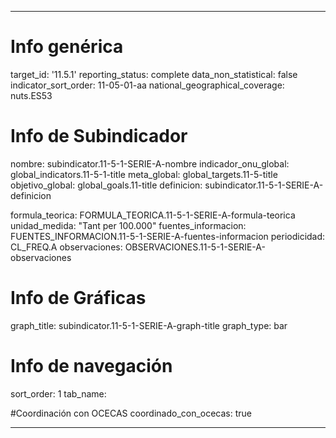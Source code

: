 ---

# Info genérica
target_id: '11.5.1'
reporting_status: complete
data_non_statistical: false
indicator_sort_order: 11-05-01-aa
national_geographical_coverage: nuts.ES53

# Info de Subindicador
nombre: subindicator.11-5-1-SERIE-A-nombre
indicador_onu_global: global_indicators.11-5-1-title
meta_global: global_targets.11-5-title
objetivo_global: global_goals.11-title
definicion: subindicator.11-5-1-SERIE-A-definicion

formula_teorica: FORMULA_TEORICA.11-5-1-SERIE-A-formula-teorica
unidad_medida: "Tant per 100.000"
fuentes_informacion: FUENTES_INFORMACION.11-5-1-SERIE-A-fuentes-informacion
periodicidad: CL_FREQ.A
observaciones: OBSERVACIONES.11-5-1-SERIE-A-observaciones
# Info de Gráficas
graph_title: subindicator.11-5-1-SERIE-A-graph-title
graph_type: bar

# Info de navegación
sort_order: 1
tab_name:

#Coordinación con OCECAS
coordinado_con_ocecas: true

---